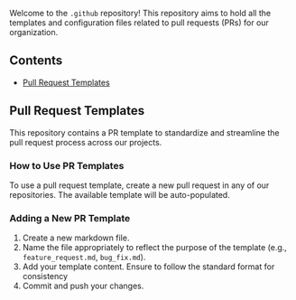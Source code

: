 
Welcome to the `.github` repository! This repository aims to hold all the templates and configuration files related to pull requests (PRs) for our organization.

## Contents

- [Pull Request Templates](#pull-request-templates)

## Pull Request Templates

This repository contains a PR template to standardize and streamline the pull request process across our projects. 

### How to Use PR Templates

To use a pull request template, create a new pull request in any of our repositories. The available template will be auto-populated.

### Adding a New PR Template

1. Create a new markdown file.
2. Name the file appropriately to reflect the purpose of the template (e.g., `feature_request.md`, `bug_fix.md`).
3. Add your template content.  Ensure to follow the standard format for consistency
4. Commit and push your changes.
